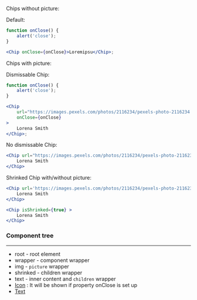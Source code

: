 Chips without picture:

Default:

```jsx
function onClose() {
    alert('close');
}

<Chip onClose={onClose}>Loremipsu</Chip>;
```

Chips with picture:

Dismissable Chip:

```jsx
function onClose() {
    alert('close');
}

<Chip
    url="https://images.pexels.com/photos/2116234/pexels-photo-2116234.jpeg?auto=compress&cs=tinysrgb&dpr=1&w=500"
    onClose={onClose}
>
    Lorena Smith
</Chip>;
```

No dismissable Chip:

```jsx
<Chip url="https://images.pexels.com/photos/2116234/pexels-photo-2116234.jpeg?auto=compress&cs=tinysrgb&dpr=1&w=500">
    Lorena Smith
</Chip>
```

Shrinked Chip with/without picture:

```jsx
<Chip url='https://images.pexels.com/photos/2116234/pexels-photo-2116234.jpeg?auto=compress&cs=tinysrgb&dpr=1&w=500' isShrinked={true} >
    Lorena Smith
</Chip>

<Chip isShrinked={true} >
    Lorena Smith
</Chip>
```

### Component tree

---

-   root - root element
-   wrapper - component wrapper
-   img - `picture` wrapper
-   shrinked - children wrapper
-   text - inner content and `children` wrapper
-   [Icon](#/General?id=icon) : It will be shown if property onClose is set up
-   [Text](#/Typography/Text)
